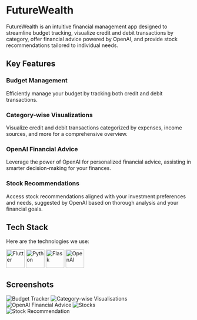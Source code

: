 # FutureWealth

FutureWealth is an intuitive financial management app designed to streamline budget tracking, visualize credit and debit transactions by category, offer financial advice powered by OpenAI, and provide stock recommendations tailored to individual needs.

## Key Features

### Budget Management
Efficiently manage your budget by tracking both credit and debit transactions.

### Category-wise Visualizations
Visualize credit and debit transactions categorized by expenses, income sources, and more for a comprehensive overview.

### OpenAI Financial Advice
Leverage the power of OpenAI for personalized financial advice, assisting in smarter decision-making for your finances.

### Stock Recommendations
Access stock recommendations aligned with your investment preferences and needs, suggested by OpenAI based on thorough analysis and your financial goals.

## Tech Stack

Here are the technologies we use:
<div>
<img src="https://www.vectorlogo.zone/logos/flutterio/flutterio-icon.svg" alt="Flutter" width="50"/>
<img src="https://www.python.org/static/favicon.ico" alt="Python" width="50"/>
<img src="https://flask.palletsprojects.com/en/2.0.x/_static/flask-icon.png" alt="Flask" width="50"/>
<img src="https://openai.com/favicon.ico" alt="OpenAI" width="50"/>
</div>


## Screenshots
<div>
<img src="https://raw.githubusercontent.com/Atharv56/TIAA_atharvpersonal/main/images/Screenshot%202023-11-21%20at%202.27.16%E2%80%AFAM.png" alt="Budget Tracker">
<img src="https://raw.githubusercontent.com/Atharv56/TIAA_atharvpersonal/main/images/Screenshot%202023-11-21%20at%202.27.29%E2%80%AFAM.png" alt="Category-wise Visualisations">
</div>
<div>
<img src="https://raw.githubusercontent.com/Atharv56/TIAA_atharvpersonal/main/images/Screenshot%202023-11-21%20at%202.27.41%E2%80%AFAM.png" alt="OpenAI Financial Advice">
<img src="https://raw.githubusercontent.com/Atharv56/TIAA_atharvpersonal/main/images/Screenshot%202023-11-21%20at%202.27.51%E2%80%AFAM.png" alt="Stocks">
</div>
<img src="https://raw.githubusercontent.com/Atharv56/TIAA_atharvpersonal/main/images/Screenshot%202023-11-21%20at%202.28.01%E2%80%AFAM.png" alt="Stock Recommendation">



